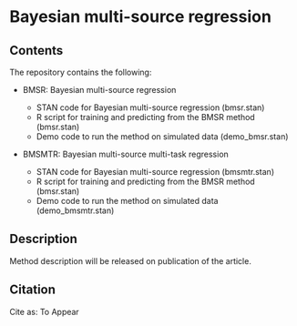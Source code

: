 # Bayesian multi-source regression

## Contents
The repository contains the following:

* BMSR: Bayesian multi-source regression
	* STAN code for Bayesian multi-source regression (bmsr.stan)
	* R script for training and predicting from the BMSR method (bmsr.stan)
	* Demo code to run the method on simulated data (demo_bmsr.stan)
 
* BMSMTR: Bayesian multi-source multi-task regression
	* STAN code for Bayesian multi-source regression (bmsmtr.stan)
	* R script for training and predicting from the BMSR method (bmsr.stan)
	* Demo code to run the method on simulated data (demo_bmsmtr.stan)

## Description
Method description will be released on publication of the article.

## Citation
Cite as: To Appear <citation information comes here>
